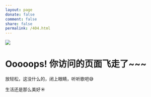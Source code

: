 ```yaml
---
layout: page
donate: false
comment: false
share: false
permalink: /404.html
---
```

![](/images/404.png)

# Ooooops! 你访问的页面飞走了\~\~\~

放轻松，这没什么的，闭上眼睛，听听歌吧😅

生活还是那么美好☀️

<div id="player2" class="aplayer"></div>

<script src="/assets/js/APlayer.min.js"> </script>
<script src="dist/APlayer.min.js"></script><!-- use your path -->
<script>
var ap = new APlayer({
    element: document.getElementById('player2'),                       // Optional, player element
    narrow: false,                                                     // Optional, narrow style
    autoplay: false,                                                    // Optional, autoplay song(s), not supported by mobile browsers
    showlrc: 3,                                                        // Optional, show lrc, can be 0, 1, 2, see: ###With lrc
    mutex: true,                                                       // Optional, pause other players when this player playing
    theme: '#e6d0b2',                                                  // Optional, theme color, default: #b7daff
    mode: 'random',                                                    // Optional, play mode, can be `random` `single` `circulation`(loop) `order`(no loop), default: `circulation`
    preload: 'none',                                               // Optional, the way to load music, can be 'none' 'metadata' 'auto', default: 'auto'
    listmaxheight: '513px',                                             // Optional, max height of play list
    music: [
    {                                          
        title: 'Beautiful You',                            
        author: 'Monk & Neagle',             
        url: 'http://solidays-1252908379.cosgz.myqcloud.com/Beautiful%20You.mp3',
        pic: '/music/Beautiful You.jpg',
        lrc: '/music/Beautiful You.lrc'
    },
    {                                          
        title: 'In My Sleep',                            
        author: 'Austin Hartley-Leonard',             
        url: 'http://solidays-1252908379.cosgz.myqcloud.com/In%20My%20Sleep.mp3',
        pic: '/music/In My Sleep.jpg',
        lrc: '/music/In My Sleep.lrc'
    }
    ]
});
var ap = new APlayer(option);
</script>